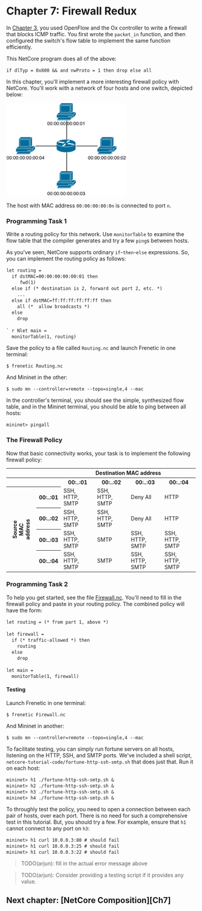  # Chapter 7: Firewall Redux

In [Chapter 3](03-OxFirewall.md), you used OpenFlow and the Ox
controller to write a firewall that blocks ICMP traffic. You first
wrote the `packet_in` function, and then configured the switch's flow
table to implement the same function efficiently.

This NetCore program does all of the above:

```
if dlTyp = 0x800 && and nwProto = 1 then drop else all
```

In this chapter, you'll implement a more interesting firewall policy
with NetCore. You'll work with a network of four hosts and one switch, depicted below:

![image](images/topo-single-4.png)

The host with MAC address `00:00:00:00:0n` is connected to port `n`.

### Programming Task 1

Write a routing policy for this network. Use `monitorTable` to examine the flow table that the compiler generates and try a few `ping`s between hosts.


As you've seen, NetCore supports ordinary `if`-`then`-`else` expressions.
So, you can implement the routing policy as follows:

```
let routing =
  if dstMAC=00:00:00:00:00:01 then
     fwd(1)
  else if (* destination is 2, forward out port 2, etc. *)
    ...
  else if dstMAC=ff:ff:ff:ff:ff:ff then
    all (*  allow broadcasts *)
  else
    drop
    
` r Nlet main =
  monitorTable(1, routing)
```

Save the policy to a file called `Routing.nc` and launch Frenetic in one terminal:

```
$ frenetic Routing.nc
```

And Mininet in the other:

```
$ sudo mn --controller=remote --topo=single,4 --mac
```

In the controller's terminal, you should see the simple, synthesized flow table,
and in the Mininet terminal, you should be able to ping between all hosts:

```
mininet> pingall
```

### The Firewall Policy

Now that basic connectivity works, your task is to implement the following firewall policy:

<table>
<tr>
  <th style="visibility: hidden"></th>
  <th style="visibility: hidden"></th>
  <th colspan="4">Destination MAC address</th>
</tr>
<tr>
  <th style="visibility: hidden"></th>
  <th style="visibility: hidden"></th>
  <th>00:..:01</th>
  <th>00:..:02</th>
  <th>00:..:03</th>
  <th>00:..:04</th>
</tr>
<tr>
  <th rowspan="5" style="-webkit-transform:rotate(270deg)" >
    Source MAC<br>address
  </th>
  <th>00:..:01</th>
  <td>SSH, HTTP, SMTP</td>
  <td>SSH, HTTP, SMTP</td>
  <td>Deny All</td>
  <td>HTTP</td>
</tr>
<tr>
  <th>00:..:02</th>
  <td>SSH, HTTP, SMTP</td>
  <td>SSH, HTTP, SMTP</td>
  <td>Deny All</td>
  <td>HTTP</td>
</tr>
<tr>
  <th>00:..:03</th>
  <td>SSH, HTTP, SMTP</td>
  <td>SMTP</td>
  <td>SSH, HTTP, SMTP</td>
  <td>SSH, HTTP, SMTP</td>
</tr>
<tr>
  <th>00:..:04</th>
  <td>SSH, HTTP, SMTP</td>
  <td>SMTP</td>
  <td>SSH, HTTP, SMTP</td>
  <td>SSH, HTTP, SMTP</td>
</tr>
</table>

### Programming Task 2

To help you get started, see the file [Firewall.nc](netcore-tutorial-code/Firewall.nc). You'll need to fill in the firewall policy and paste in your routing policy. The combined policy will have the form:

```
let routing = (* from part 1, above *)

let firewall =
  if (* traffic-allowed *) then
    routing
  else
    drop

let main =
  monitorTable(1, firewall)
```

#### Testing

Launch Frenetic in one terminal:

```
$ frenetic Firewall.nc
```

And Mininet in another:

```
$ sudo mn --controller=remote --topo=single,4 --mac
```

To facilitate testing, you can simply run fortune servers on all hosts, listening on the HTTP, SSH, and SMTP ports. We've included a shell script, `netcore-tutorial-code/fortune-http-ssh-smtp.sh` that does just that. Run it on each host:

```
mininet> h1 ./fortune-http-ssh-smtp.sh &
mininet> h2 ./fortune-http-ssh-smtp.sh &
mininet> h3 ./fortune-http-ssh-smtp.sh &
mininet> h4 ./fortune-http-ssh-smtp.sh &
```

To throughly test the policy, you need to open a connection between each pair
of hosts, over each port. There is no need for such a comprehensive test in this tutorial. But, you should try a few. For example, ensure that `h1` cannot connect to any port on `h3`:

```
mininet> h1 curl 10.0.0.3:80 # should fail
mininet> h1 curl 10.0.0.3:25 # should fail
mininet> h1 curl 10.0.0.3:22 # should fail
```

> TODO(arjun): fill in the actual error message above

> TODO(arjun): Consider providing a testing script if it provides any value.


## Next chapter: [NetCore Composition][Ch7]
